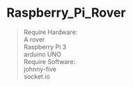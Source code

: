 # Raspberry_Pi_Rover

>Require Hardware: <br>
A rover <br>
Raspberry Pi 3 <br>
arduino UNO <br>
>Require  Software:<br>
johnny-five <br>
socket.io <br>
